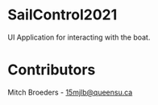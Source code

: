 # SailControl2021
UI Application for interacting with the boat.

# Contributors
Mitch Broeders - 15mjlb@queensu.ca